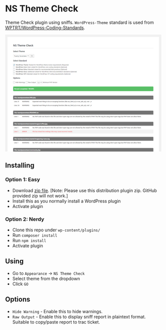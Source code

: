 # NS Theme Check

Theme Check plugin using sniffs. `WordPress-Theme` standard is used from [WPTRT/WordPress-Coding-Standards](https://github.com/WPTRT/WordPress-Coding-Standards).

![Screenshot](screenshot.png?raw=true)

## Installing

### Option 1: Easy

* Download [zip file](https://github.com/ernilambar/ns-theme-check/releases/download/0.1.4/ns-theme-check.0.1.4.zip). [Note: Please use this distribution plugin zip. GitHub provided zip will not work.]
* Install this as you normally install a WordPress plugin
* Activate plugin

### Option 2: Nerdy

* Clone this repo under `wp-content/plugins/`
* Run `composer install`
* Run `npm install`
* Activate plugin

## Using

* Go to `Appearance` -> `NS Theme Check`
* Select theme from the dropdown
* Click `GO`

## Options

* `Hide Warning` - Enable this to hide warnings.
* `Raw Output` - Enable this to display sniff report in plaintext format. Suitable to copy/paste report to trac ticket.
